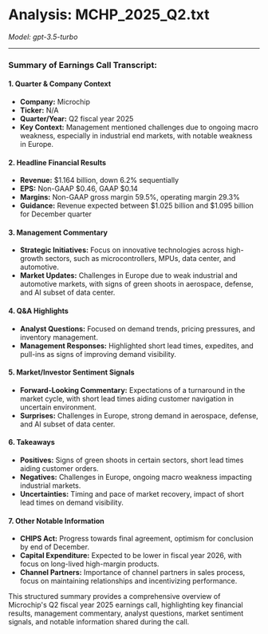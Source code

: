 # Analysis: MCHP_2025_Q2.txt

*Model: gpt-3.5-turbo*

---

### Summary of Earnings Call Transcript:

#### 1. **Quarter & Company Context**
- **Company:** Microchip
- **Ticker:** N/A
- **Quarter/Year:** Q2 fiscal year 2025
- **Key Context:** Management mentioned challenges due to ongoing macro weakness, especially in industrial end markets, with notable weakness in Europe.

#### 2. **Headline Financial Results**
- **Revenue:** $1.164 billion, down 6.2% sequentially
- **EPS:** Non-GAAP $0.46, GAAP $0.14
- **Margins:** Non-GAAP gross margin 59.5%, operating margin 29.3%
- **Guidance:** Revenue expected between $1.025 billion and $1.095 billion for December quarter

#### 3. **Management Commentary**
- **Strategic Initiatives:** Focus on innovative technologies across high-growth sectors, such as microcontrollers, MPUs, data center, and automotive.
- **Market Updates:** Challenges in Europe due to weak industrial and automotive markets, with signs of green shoots in aerospace, defense, and AI subset of data center.

#### 4. **Q&A Highlights**
- **Analyst Questions:** Focused on demand trends, pricing pressures, and inventory management.
- **Management Responses:** Highlighted short lead times, expedites, and pull-ins as signs of improving demand visibility.

#### 5. **Market/Investor Sentiment Signals**
- **Forward-Looking Commentary:** Expectations of a turnaround in the market cycle, with short lead times aiding customer navigation in uncertain environment.
- **Surprises:** Challenges in Europe, strong demand in aerospace, defense, and AI subset of data center.

#### 6. **Takeaways**
- **Positives:** Signs of green shoots in certain sectors, short lead times aiding customer orders.
- **Negatives:** Challenges in Europe, ongoing macro weakness impacting industrial markets.
- **Uncertainties:** Timing and pace of market recovery, impact of short lead times on demand visibility.

#### 7. **Other Notable Information**
- **CHIPS Act:** Progress towards final agreement, optimism for conclusion by end of December.
- **Capital Expenditure:** Expected to be lower in fiscal year 2026, with focus on long-lived high-margin products.
- **Channel Partners:** Importance of channel partners in sales process, focus on maintaining relationships and incentivizing performance.

This structured summary provides a comprehensive overview of Microchip's Q2 fiscal year 2025 earnings call, highlighting key financial results, management commentary, analyst questions, market sentiment signals, and notable information shared during the call.